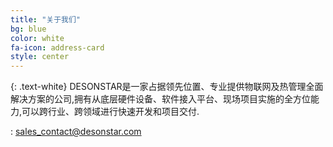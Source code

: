 ```yaml
---
title: "关于我们"
bg: blue
color: white
fa-icon: address-card
style: center
---
```


{: .text-white}
DESONSTAR是一家占据领先位置、专业提供物联网及热管理全面解决方案的公司,拥有从底层硬件设备、软件接入平台、现场项目实施的全方位能力,可以跨行业、跨领域进行快速开发和项目交付.

<i class="fa-envelope fa"></i> : sales_contact@desonstar.com
